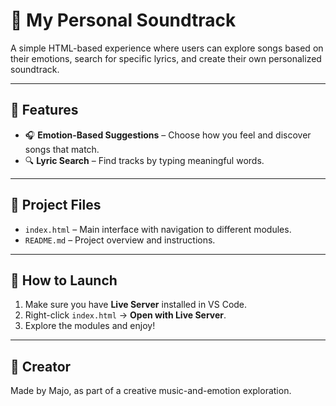 # 🎵 My Personal Soundtrack

A simple HTML-based experience where users can explore songs based on their emotions, search for specific lyrics, and create their own personalized soundtrack.

---

## 🌟 Features

- 🎧 **Emotion-Based Suggestions** – Choose how you feel and discover songs that match.
- 🔍 **Lyric Search** – Find tracks by typing meaningful words.
---

## 📁 Project Files

- `index.html` – Main interface with navigation to different modules.
- `README.md` – Project overview and instructions.

---

## 🚀 How to Launch

1. Make sure you have **Live Server** installed in VS Code.
2. Right-click `index.html` → **Open with Live Server**.
3. Explore the modules and enjoy!

---

## 🧠 Creator

Made by Majo, as part of a creative music-and-emotion exploration.
